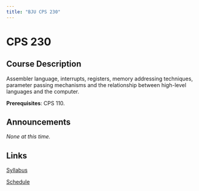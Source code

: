 ```yaml
---
title: "BJU CPS 230"
---
```


# CPS 230

## Course Description

Assembler language, interrupts, registers, memory addressing techniques, parameter passing mechanisms and the relationship between high-level languages and the computer.

**Prerequisites**: CPS 110.

## Announcements

_None at this time._

## Links

[Syllabus](/classes/cps230/syllabus)

[Schedule](/classes/cps230/schedule)